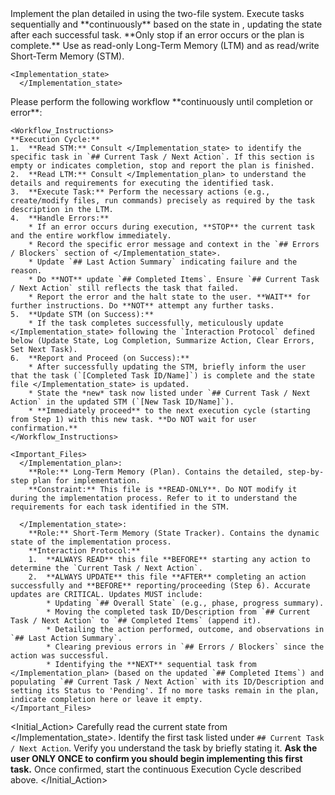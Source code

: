 <PromptRequest>

  <Goal>
  Implement the plan detailed in </Implementation_plan> using the two-file system. Execute tasks sequentially and **continuously** based on the state in </Implementation_state>, updating the state after each successful task. **Only stop if an error occurs or the plan is complete.** Use </Implementation_plan> as read-only Long-Term Memory (LTM) and </Implementation_state> as read/write Short-Term Memory (STM).
  </Goal>

  <Context>
    <Implementation_plan>
      </Implementation_plan>

    <Implementation_state>
      </Implementation_state>

  </Context>

  <Request>
    Please perform the following workflow **continuously until completion or error**:

    <Workflow_Instructions>
    **Execution Cycle:**
    1.  **Read STM:** Consult </Implementation_state> to identify the specific task in `## Current Task / Next Action`. If this section is empty or indicates completion, stop and report the plan is finished.
    2.  **Read LTM:** Consult </Implementation_plan> to understand the details and requirements for executing the identified task.
    3.  **Execute Task:** Perform the necessary actions (e.g., create/modify files, run commands) precisely as required by the task description in the LTM.
    4.  **Handle Errors:**
        * If an error occurs during execution, **STOP** the current task and the entire workflow immediately.
        * Record the specific error message and context in the `## Errors / Blockers` section of </Implementation_state>.
        * Update `## Last Action Summary` indicating failure and the reason.
        * Do **NOT** update `## Completed Items`. Ensure `## Current Task / Next Action` still reflects the task that failed.
        * Report the error and the halt state to the user. **WAIT** for further instructions. Do **NOT** attempt any further tasks.
    5.  **Update STM (on Success):**
        * If the task completes successfully, meticulously update </Implementation_state> following the `Interaction Protocol` defined below (Update State, Log Completion, Summarize Action, Clear Errors, Set Next Task).
    6.  **Report and Proceed (on Success):**
        * After successfully updating the STM, briefly inform the user that the task (`[Completed Task ID/Name]`) is complete and the state file </Implementation_state> is updated.
        * State the *new* task now listed under `## Current Task / Next Action` in the updated STM (`[New Task ID/Name]`).
        * **Immediately proceed** to the next execution cycle (starting from Step 1) with this new task. **Do NOT wait for user confirmation.**
    </Workflow_Instructions>

    <Important_Files>
      </Implementation_plan>:
        **Role:** Long-Term Memory (Plan). Contains the detailed, step-by-step plan for implementation.
        **Constraint:** This file is **READ-ONLY**. Do NOT modify it during the implementation process. Refer to it to understand the requirements for each task identified in the STM.

      </Implementation_state>:
        **Role:** Short-Term Memory (State Tracker). Contains the dynamic state of the implementation process.
        **Interaction Protocol:**
        1.  **ALWAYS READ** this file **BEFORE** starting any action to determine the `Current Task / Next Action`.
        2.  **ALWAYS UPDATE** this file **AFTER** completing an action successfully and **BEFORE** reporting/proceeding (Step 6). Accurate updates are CRITICAL. Updates MUST include:
            * Updating `## Overall State` (e.g., phase, progress summary).
            * Moving the completed task ID/Description from `## Current Task / Next Action` to `## Completed Items` (append it).
            * Detailing the action performed, outcome, and observations in `## Last Action Summary`.
            * Clearing previous errors in `## Errors / Blockers` since the action was successful.
            * Identifying the **NEXT** sequential task from </Implementation_plan> (based on the updated `## Completed Items`) and populating `## Current Task / Next Action` with its ID/Description and setting its Status to 'Pending'. If no more tasks remain in the plan, indicate completion here or leave it empty.
    </Important_Files>

<Initial_Action>
Carefully read the current state from </Implementation_state>. Identify the first task listed under `## Current Task / Next Action`. Verify you understand the task by briefly stating it. **Ask the user ONLY ONCE to confirm you should begin implementing this first task.** Once confirmed, start the continuous Execution Cycle described above.
</Initial_Action>

</PromptRequest>
